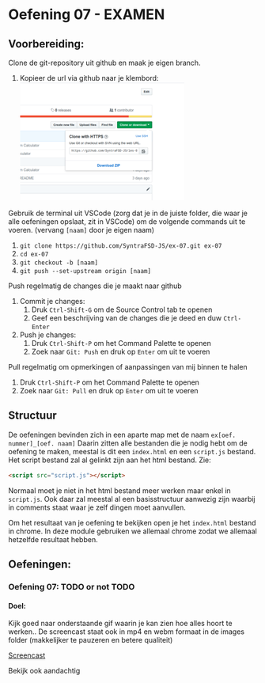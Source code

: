 # Oefening 07 - EXAMEN

## Voorbereiding:
Clone de git-repository uit github en maak je eigen branch.
1. Kopieer de url via github naar je klembord:  
   ![Copy url](https://raw.githubusercontent.com/SyntraFSD-JS/ex-01/master/images/copy_github.png "Copy url to clipboard")

Gebruik de terminal uit VSCode 
(zorg dat je in de juiste folder, die waar je alle oefeningen opslaat, zit in VSCode)
 om de volgende commands uit te voeren.
(vervang `[naam]` door je eigen naam)

1. `git clone https://github.com/SyntraFSD-JS/ex-07.git ex-07`
2. `cd ex-07`
3. `git checkout -b [naam]`
4. `git push --set-upstream origin [naam]`

Push regelmatig de changes die je maakt naar github

1. Commit je changes:
   1. Druk `Ctrl-Shift-G` om de Source Control tab te openen
   2. Geef een beschrijving van de changes die je deed en duw `Ctrl-Enter`
2. Push je changes:
   1. Druk `Ctrl-Shift-P` om het Command Palette te openen
   2. Zoek naar `Git: Push` en druk op `Enter` om uit te voeren 
   
Pull regelmatig om opmerkingen of aanpassingen van mij binnen te halen
1. Druk `Ctrl-Shift-P` om het Command Palette te openen
2. Zoek naar `Git: Pull` en druk op `Enter` om uit te voeren 
     
## Structuur
De oefeningen bevinden zich in een aparte map met de naam `ex[oef. nummer]_[oef. naam]`
Daarin zitten alle bestanden die je nodig hebt om de oefening te maken, meestal is dit een `index.html` en een `script.js` bestand.
Het script bestand zal al gelinkt zijn aan het html bestand. Zie:
```html
<script src="script.js"></script>
```
Normaal moet je niet in het html bestand meer werken maar enkel in `script.js`.
Ook daar zal meestal al een basisstructuur aanwezig zijn waarbij in comments staat waar je zelf dingen moet aanvullen.

Om het resultaat van je oefening te bekijken open je het `index.html` bestand in chrome.
In deze module gebruiken we allemaal chrome zodat we allemaal hetzelfde resultaat hebben.

## Oefeningen:
### Oefening 07: TODO or not TODO
#### Doel:
Kijk goed naar onderstaande gif waarin je kan zien hoe alles hoort te werken..
De screencast staat ook in mp4 en webm formaat in de images folder 
(makkelijker te pauzeren en betere qualiteit)

[Screencast](https://raw.githubusercontent.com/SyntraFSD-JS/ex-07/master/images/screencast.gif "Screencast")

Bekijk ook aandachtig 
  




   
      
